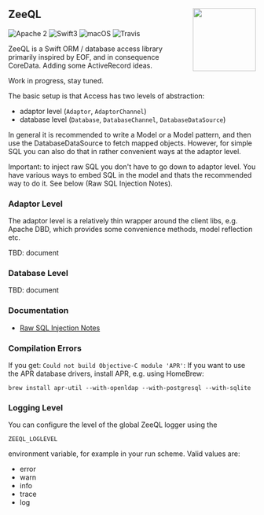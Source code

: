 <h2>ZeeQL
  <img src="http://zeezide.com/img/ZeeQLIcon1024-QL.svg"
       align="right" width="128" height="128" />
</h2>

![Apache 2](https://img.shields.io/badge/apache-2-yellow.svg)
![Swift3](https://img.shields.io/badge/swift-3-blue.svg)
![macOS](https://img.shields.io/badge/os-macOS-green.svg?style=flat)
![Travis](https://travis-ci.org/ZeeQL/ZeeQL3.svg?branch=develop)

ZeeQL is a Swift ORM / database access library primarily inspired by EOF,
and in consequence CoreData. Adding some ActiveRecord ideas.

Work in progress, stay tuned.

The basic setup is that Access has two levels of abstraction:
- adaptor  level (`Adaptor`,  `AdaptorChannel`)
- database level (`Database`, `DatabaseChannel`, `DatabaseDataSource`)

In general it is recommended to write a Model or a Model pattern, and then
use the DatabaseDataSource to fetch mapped objects.
However, for simple SQL you can also do that in rather convenient ways at the
adaptor level.

Important: to inject raw SQL you don't have to go down to adaptor level. You
have various ways to embed SQL in the model and thats the recommended way to
do it. See below (Raw SQL Injection Notes).


### Adaptor Level

The adaptor level is a relatively thin wrapper around the client libs, e.g.
Apache DBD, which provides some convenience methods, model reflection etc.

TBD: document


### Database Level

TBD: document


### Documentation

- [Raw SQL Injection Notes](Documentation/WaysToEmbedRawSQL.md)

### Compilation Errors

If you get: `Could not build Objective-C module 'APR'`:
If you want to use the APR database drivers, install APR, e.g. using HomeBrew:

    brew install apr-util --with-openldap --with-postgresql --with-sqlite

### Logging Level

You can configure the level of the global ZeeQL logger using the

    ZEEQL_LOGLEVEL

environment variable, for example in your run scheme. Valid values are:

- error
- warn
- info
- trace
- log

